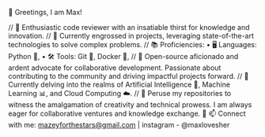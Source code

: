 👋 Greetings, I am Max!

// 🌟 Enthusiastic code reviewer with an insatiable thirst for knowledge and innovation.
// 💼 Currently engrossed in projects, leveraging state-of-the-art technologies to solve complex problems.
// 📚 Proficiencies:
•	🖥️ Languages: Python 🐍,
•	🛠️ Tools: Git 🔀, Docker 🐳, 
// 🚀 Open-source aficionado and ardent advocate for collaborative development. Passionate about contributing to the community and driving impactful projects forward.
// 🌱 Currently delving into the realms of Artificial Intelligence 🤖, Machine Learning 📊, and Cloud Computing ☁️.
// 📝 Peruse my repositories to witness the amalgamation of creativity and technical prowess. I am always eager for collaborative ventures and knowledge exchange.
	📫 Connect with me: mazeyforthestars@gmail.com | instagram - @maxlovesher
